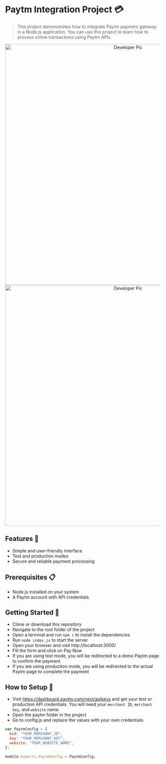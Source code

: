 # Paytm Integration Project 💳

> This project demonstrates how to integrate Paytm payment gateway in a Node.js application. You can use this project to learn how to process online transactions using Paytm APIs.

<div align="center">
<img  alt="Developer Pic"
        <img width="780"  src="https://github.com/user-attachments/assets/8a4ae63d-6d12-44eb-a460-f395313f9dfe" />
<img  alt="Developer Pic"
        src="https://user-images.githubusercontent.com/97989643/236472641-a685568e-925a-48c5-8250-0ffee12e5e1b.png"  width="780"/>
</div>




## Features 🚀
- Simple and user-friendly interface
- Test and production modes
- Secure and reliable payment processing

## Prerequisites 📋
- Node.js installed on your system
- A Paytm account with API credentials

## Getting Started 🏁
- Clone or download this repository
- Navigate to the root folder of the project
- Open a terminal and run `npm i` to install the dependencies
- Run `node index.js` to start the server
- Open your browser and visit http://localhost:3000/
- Fill the form and click on Pay Now
- If you are using test mode, you will be redirected to a demo Paytm page to confirm the payment
- If you are using production mode, you will be redirected to the actual Paytm page to complete the payment

## How to Setup 🔧
- Visit https://dashboard.paytm.com/next/apikeys and get your test or production API credentials. You will need your `merchant ID`, `merchant key`, and `website` name.
- Open the paytm folder in the project
- Go to config.js and replace the values with your own credentials

```js
var PaytmConfig = {
  mid: "YOUR_MERCHANT_ID",
  key: "YOUR_MERCHANT_KEY",
  website: "YOUR_WEBSITE_NAME",
};

module.exports.PaytmConfig = PaytmConfig;
```


